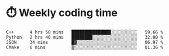 
# :stopwatch: Weekly coding time
<!--START_SECTION:waka-->

```text
C++      4 hrs 58 mins   ███████████████░░░░░░░░░░   59.66 %
Python   2 hrs 40 mins   ████████░░░░░░░░░░░░░░░░░   32.00 %
JSON     34 mins         █▓░░░░░░░░░░░░░░░░░░░░░░░   06.97 %
CMake    6 mins          ▒░░░░░░░░░░░░░░░░░░░░░░░░   01.36 %
```

<!--END_SECTION:waka-->


<!-- <p> <img src="https://github-readme-stats.vercel.app/api?username=cozgerest&show_icons=true&hide_border=false" />  </p> -->

